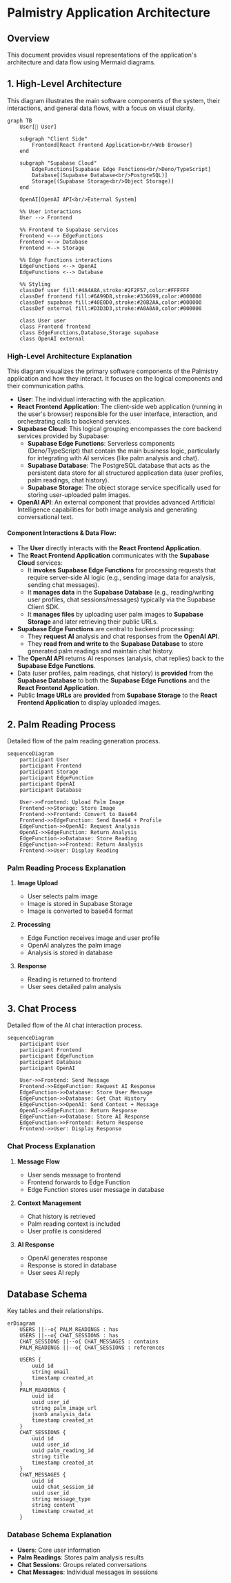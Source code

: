 # Palmistry Application Architecture

## Overview
This document provides visual representations of the application's architecture and data flow using Mermaid diagrams.

## 1. High-Level Architecture
This diagram illustrates the main software components of the system, their interactions, and general data flows, with a focus on visual clarity.

```mermaid
graph TB
    User[👤 User]
    
    subgraph "Client Side"
        Frontend[React Frontend Application<br/>Web Browser]
    end
    
    subgraph "Supabase Cloud"
        EdgeFunctions[Supabase Edge Functions<br/>Deno/TypeScript]
        Database[(Supabase Database<br/>PostgreSQL)]
        Storage[(Supabase Storage<br/>Object Storage)]
    end
    
    OpenAI[OpenAI API<br/>External System]
    
    %% User interactions
    User --> Frontend
    
    %% Frontend to Supabase services
    Frontend <--> EdgeFunctions
    Frontend <--> Database
    Frontend <--> Storage
    
    %% Edge Functions interactions
    EdgeFunctions <--> OpenAI
    EdgeFunctions <--> Database
    
    %% Styling
    classDef user fill:#4A4A8A,stroke:#2F2F57,color:#FFFFFF
    classDef frontend fill:#6A99D8,stroke:#336699,color:#000000
    classDef supabase fill:#40E0D0,stroke:#20B2AA,color:#000000
    classDef external fill:#D3D3D3,stroke:#A0A0A0,color:#000000
    
    class User user
    class Frontend frontend
    class EdgeFunctions,Database,Storage supabase
    class OpenAI external
```

### High-Level Architecture Explanation
This diagram visualizes the primary software components of the Palmistry application and how they interact. It focuses on the logical components and their communication paths.

-   **User**: The individual interacting with the application.
-   **React Frontend Application**: The client-side web application (running in the user's browser) responsible for the user interface, interaction, and orchestrating calls to backend services.
-   **Supabase Cloud**: This logical grouping encompasses the core backend services provided by Supabase:
    -   **Supabase Edge Functions**: Serverless components (Deno/TypeScript) that contain the main business logic, particularly for integrating with AI services (like palm analysis and chat).
    -   **Supabase Database**: The PostgreSQL database that acts as the persistent data store for all structured application data (user profiles, palm readings, chat history).
    -   **Supabase Storage**: The object storage service specifically used for storing user-uploaded palm images.
-   **OpenAI API**: An external component that provides advanced Artificial Intelligence capabilities for both image analysis and generating conversational text.

#### Component Interactions & Data Flow:
-   The **User** directly interacts with the **React Frontend Application**.
-   The **React Frontend Application** communicates with the **Supabase Cloud** services:
    -   It **invokes** **Supabase Edge Functions** for processing requests that require server-side AI logic (e.g., sending image data for analysis, sending chat messages).
    -   It **manages data** in the **Supabase Database** (e.g., reading/writing user profiles, chat sessions/messages) typically via the Supabase Client SDK.
    -   It **manages files** by uploading user palm images to **Supabase Storage** and later retrieving their public URLs.
-   **Supabase Edge Functions** are central to backend processing:
    -   They **request AI** analysis and chat responses from the **OpenAI API**.
    -   They **read from and write to** the **Supabase Database** to store generated palm readings and maintain chat history.
-   The **OpenAI API** returns AI responses (analysis, chat replies) back to the **Supabase Edge Functions**.
-   Data (user profiles, palm readings, chat history) is **provided** from the **Supabase Database** to both the **Supabase Edge Functions** and the **React Frontend Application**.
-   Public **Image URLs** are **provided** from **Supabase Storage** to the **React Frontend Application** to display uploaded images.

## 2. Palm Reading Process
Detailed flow of the palm reading generation process.

```mermaid
sequenceDiagram
    participant User
    participant Frontend
    participant Storage
    participant EdgeFunction
    participant OpenAI
    participant Database

    User->>Frontend: Upload Palm Image
    Frontend->>Storage: Store Image
    Frontend->>Frontend: Convert to Base64
    Frontend->>EdgeFunction: Send Base64 + Profile
    EdgeFunction->>OpenAI: Request Analysis
    OpenAI->>EdgeFunction: Return Analysis
    EdgeFunction->>Database: Store Reading
    EdgeFunction->>Frontend: Return Analysis
    Frontend->>User: Display Reading
```

### Palm Reading Process Explanation
1. **Image Upload**
   - User selects palm image
   - Image is stored in Supabase Storage
   - Image is converted to base64 format

2. **Processing**
   - Edge Function receives image and user profile
   - OpenAI analyzes the palm image
   - Analysis is stored in database

3. **Response**
   - Reading is returned to frontend
   - User sees detailed palm analysis

## 3. Chat Process
Detailed flow of the AI chat interaction process.

```mermaid
sequenceDiagram
    participant User
    participant Frontend
    participant EdgeFunction
    participant Database
    participant OpenAI

    User->>Frontend: Send Message
    Frontend->>EdgeFunction: Request AI Response
    EdgeFunction->>Database: Store User Message
    EdgeFunction->>Database: Get Chat History
    EdgeFunction->>OpenAI: Send Context + Message
    OpenAI->>EdgeFunction: Return Response
    EdgeFunction->>Database: Store AI Response
    EdgeFunction->>Frontend: Return Response
    Frontend->>User: Display Response
```

### Chat Process Explanation
1. **Message Flow**
   - User sends message to frontend
   - Frontend forwards to Edge Function
   - Edge Function stores user message in database

2. **Context Management**
   - Chat history is retrieved
   - Palm reading context is included
   - User profile is considered

3. **AI Response**
   - OpenAI generates response
   - Response is stored in database
   - User sees AI reply

## Database Schema
Key tables and their relationships.

```mermaid
erDiagram
    USERS ||--o{ PALM_READINGS : has
    USERS ||--o{ CHAT_SESSIONS : has
    CHAT_SESSIONS ||--o{ CHAT_MESSAGES : contains
    PALM_READINGS ||--o{ CHAT_SESSIONS : references

    USERS {
        uuid id
        string email
        timestamp created_at
    }
    PALM_READINGS {
        uuid id
        uuid user_id
        string palm_image_url
        jsonb analysis_data
        timestamp created_at
    }
    CHAT_SESSIONS {
        uuid id
        uuid user_id
        uuid palm_reading_id
        string title
        timestamp created_at
    }
    CHAT_MESSAGES {
        uuid id
        uuid chat_session_id
        uuid user_id
        string message_type
        string content
        timestamp created_at
    }
```

### Database Schema Explanation
- **Users**: Core user information
- **Palm Readings**: Stores palm analysis results
- **Chat Sessions**: Groups related conversations
- **Chat Messages**: Individual messages in sessions